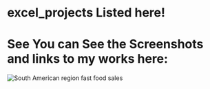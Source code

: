 # excel_projects Listed here!

# See You can See the Screenshots and links to my works here:

![South American region fast food sales](https://drive.google.com/drive/folders/1D5rn3bvwniTbhIjVaocStXHNby7Tmg5o?usp=drive_link)

